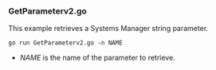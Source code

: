 ### GetParameterv2.go

This example retrieves a Systems Manager string parameter.

`go run GetParameterv2.go -n NAME`

- _NAME_ is the name of the parameter to retrieve.
